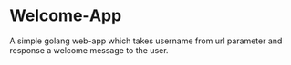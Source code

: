 # Welcome-App
A simple golang web-app which takes username from url parameter and response a welcome message to the user.
